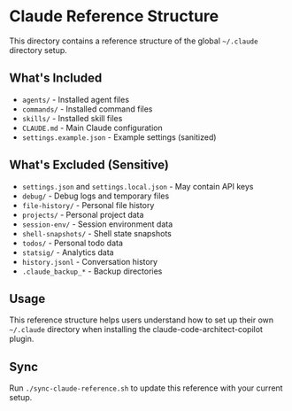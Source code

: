 # Claude Reference Structure

This directory contains a reference structure of the global `~/.claude` directory setup.

## What's Included

- `agents/` - Installed agent files
- `commands/` - Installed command files  
- `skills/` - Installed skill files
- `CLAUDE.md` - Main Claude configuration
- `settings.example.json` - Example settings (sanitized)

## What's Excluded (Sensitive)

- `settings.json` and `settings.local.json` - May contain API keys
- `debug/` - Debug logs and temporary files
- `file-history/` - Personal file history
- `projects/` - Personal project data
- `session-env/` - Session environment data
- `shell-snapshots/` - Shell state snapshots
- `todos/` - Personal todo data
- `statsig/` - Analytics data
- `history.jsonl` - Conversation history
- `.claude_backup_*` - Backup directories

## Usage

This reference structure helps users understand how to set up their own `~/.claude` directory when installing the claude-code-architect-copilot plugin.

## Sync

Run `./sync-claude-reference.sh` to update this reference with your current setup.
